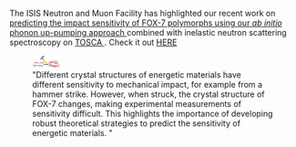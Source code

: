 The ISIS Neutron and Muon Facility has highlighted our recent work on <a href="https://pubs.rsc.org/en/content/articlelanding/2021/cc/d1cc03906g"> predicting the impact sensitivity of FOX-7 polymorphs using our <i> ab initio </i> phonon up-pumping approach </a> combined with inelastic neutron scattering spectroscopy on <a href="https://www.isis.stfc.ac.uk/Pages/tosca.aspx"> TOSCA </a> . Check it out <a href="https://www.isis.stfc.ac.uk/Pages/SH21_Explosives.aspx">HERE</a>

<figure>
   <a href="https://pubs.rsc.org/en/content/articlelanding/2021/cc/d1cc03906g">
   <img src="figures/fox7.png" style="max-width: 50px;" 
       alt="{{ include.alt }}"/>
   </a>
   <figcaption>"Different crystal structures of energetic materials have different sensitivity to mechanical impact, for example from a hammer strike. However, when struck, the crystal structure of FOX-7 changes, making experimental measurements of sensitivity difficult. This highlights the importance of developing robust theoretical strategies to predict the sensitivity of energetic materials. "</figcaption>
</figure>
